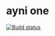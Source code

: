 # ayni one
[![Build status](https://ci.appveyor.com/api/projects/status/42s1xul28amnxe9j?svg=true)](https://ci.appveyor.com/project/gcvalderrama/aynione)

